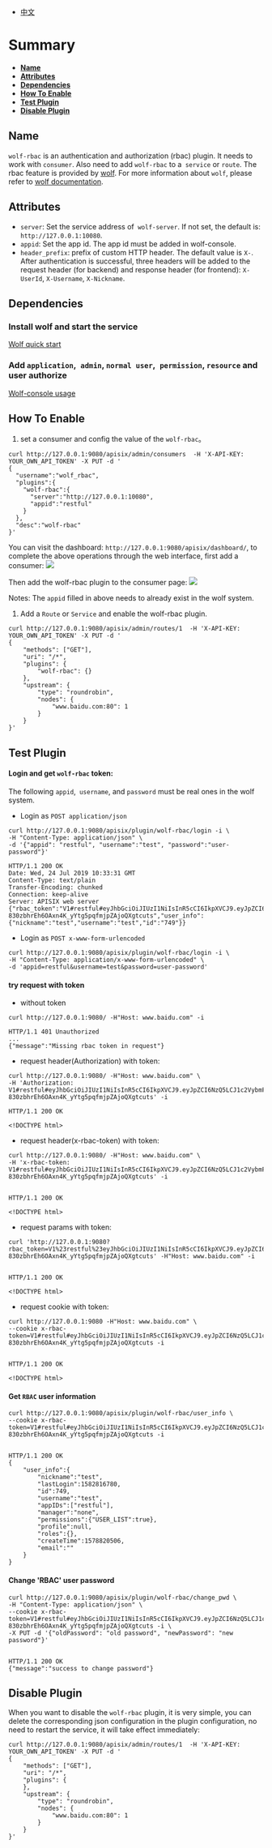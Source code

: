 <!--
#
# Licensed to the Apache Software Foundation (ASF) under one or more
# contributor license agreements.  See the NOTICE file distributed with
# this work for additional information regarding copyright ownership.
# The ASF licenses this file to You under the Apache License, Version 2.0
# (the "License"); you may not use this file except in compliance with
# the License.  You may obtain a copy of the License at
#
#     http://www.apache.org/licenses/LICENSE-2.0
#
# Unless required by applicable law or agreed to in writing, software
# distributed under the License is distributed on an "AS IS" BASIS,
# WITHOUT WARRANTIES OR CONDITIONS OF ANY KIND, either express or implied.
# See the License for the specific language governing permissions and
# limitations under the License.
#
-->

- [中文](../zh-cn/plugins/wolf-rbac.md)

# Summary

- [**Name**](#name)
- [**Attributes**](#attributes)
- [**Dependencies**](#dependencies)
- [**How To Enable**](#how-to-enable)
- [**Test Plugin**](#test-plugin)
- [**Disable Plugin**](#disable-plugin)

## Name

`wolf-rbac` is an authentication and authorization (rbac) plugin. It needs to work with `consumer`. Also need to add `wolf-rbac` to a` service` or `route`.
The rbac feature is provided by [wolf](https://github.com/iGeeky/wolf). For more information about `wolf`, please refer to [wolf documentation](https://github.com/iGeeky/wolf).


## Attributes

* `server`: Set the service address of` wolf-server`. If not set, the default is: `http://127.0.0.1:10080`.
* `appid`: Set the app id. The app id must be added in wolf-console.
* `header_prefix`: prefix of custom HTTP header. The default value is `X-`. After authentication is successful, three headers will be added to the request header (for backend) and response header (for frontend): `X-UserId`, `X-Username`, `X-Nickname`.


## Dependencies

### Install wolf and start the service

[Wolf quick start](https://github.com/iGeeky/wolf/blob/master/quick-start-with-docker/README.md)

### Add `application`,` admin`, `normal user`,` permission`, `resource` and user authorize

[Wolf-console usage](https://github.com/iGeeky/wolf/blob/master/docs/usage.md)


## How To Enable

1. set a consumer and config the value of the `wolf-rbac`。

```shell
curl http://127.0.0.1:9080/apisix/admin/consumers  -H 'X-API-KEY: YOUR_OWN_API_TOKEN' -X PUT -d '
{
  "username":"wolf_rbac",
  "plugins":{
    "wolf-rbac":{
      "server":"http://127.0.0.1:10080",
      "appid":"restful"
    }
  },
  "desc":"wolf-rbac"
}'
```

You can visit the dashboard: `http://127.0.0.1:9080/apisix/dashboard/`, to complete the above operations through the web interface, first add a consumer:
![](../images/plugin/wolf-rbac-1.png)

Then add the wolf-rbac plugin to the consumer page:
![](../images/plugin/wolf-rbac-2.png)

Notes: The `appid` filled in above needs to already exist in the wolf system.

1. Add a `Route` or `Service` and enable the wolf-rbac plugin.

```shell
curl http://127.0.0.1:9080/apisix/admin/routes/1  -H 'X-API-KEY: YOUR_OWN_API_TOKEN' -X PUT -d '
{
    "methods": ["GET"],
    "uri": "/*",
    "plugins": {
        "wolf-rbac": {}
    },
    "upstream": {
        "type": "roundrobin",
        "nodes": {
            "www.baidu.com:80": 1
        }
    }
}'
```

## Test Plugin

#### Login and get `wolf-rbac` token:

The following `appid`,` username`, and `password` must be real ones in the wolf system.

* Login as `POST application/json`

```shell
curl http://127.0.0.1:9080/apisix/plugin/wolf-rbac/login -i \
-H "Content-Type: application/json" \
-d '{"appid": "restful", "username":"test", "password":"user-password"}'

HTTP/1.1 200 OK
Date: Wed, 24 Jul 2019 10:33:31 GMT
Content-Type: text/plain
Transfer-Encoding: chunked
Connection: keep-alive
Server: APISIX web server
{"rbac_token":"V1#restful#eyJhbGciOiJIUzI1NiIsInR5cCI6IkpXVCJ9.eyJpZCI6NzQ5LCJ1c2VybmFtZSI6InRlc3QiLCJtYW5hZ2VyIjoiIiwiYXBwaWQiOiJyZXN0ZnVsIiwiaWF0IjoxNTc5NDQ5ODQxLCJleHAiOjE1ODAwNTQ2NDF9.n2-830zbhrEh6OAxn4K_yYtg5pqfmjpZAjoQXgtcuts","user_info":{"nickname":"test","username":"test","id":"749"}}
```

* Login as `POST x-www-form-urlencoded`

```shell
curl http://127.0.0.1:9080/apisix/plugin/wolf-rbac/login -i \
-H "Content-Type: application/x-www-form-urlencoded" \
-d 'appid=restful&username=test&password=user-password'
```


#### try request with token

* without token

```shell
curl http://127.0.0.1:9080/ -H"Host: www.baidu.com" -i

HTTP/1.1 401 Unauthorized
...
{"message":"Missing rbac token in request"}
```

* request header(Authorization) with token:

```shell
curl http://127.0.0.1:9080/ -H"Host: www.baidu.com" \
-H 'Authorization: V1#restful#eyJhbGciOiJIUzI1NiIsInR5cCI6IkpXVCJ9.eyJpZCI6NzQ5LCJ1c2VybmFtZSI6InRlc3QiLCJtYW5hZ2VyIjoiIiwiYXBwaWQiOiJyZXN0ZnVsIiwiaWF0IjoxNTc5NDQ5ODQxLCJleHAiOjE1ODAwNTQ2NDF9.n2-830zbhrEh6OAxn4K_yYtg5pqfmjpZAjoQXgtcuts' -i

HTTP/1.1 200 OK

<!DOCTYPE html>
```

* request header(x-rbac-token) with token:

```shell
curl http://127.0.0.1:9080/ -H"Host: www.baidu.com" \
-H 'x-rbac-token: V1#restful#eyJhbGciOiJIUzI1NiIsInR5cCI6IkpXVCJ9.eyJpZCI6NzQ5LCJ1c2VybmFtZSI6InRlc3QiLCJtYW5hZ2VyIjoiIiwiYXBwaWQiOiJyZXN0ZnVsIiwiaWF0IjoxNTc5NDQ5ODQxLCJleHAiOjE1ODAwNTQ2NDF9.n2-830zbhrEh6OAxn4K_yYtg5pqfmjpZAjoQXgtcuts' -i


HTTP/1.1 200 OK

<!DOCTYPE html>
```

* request params with token:

```shell
curl 'http://127.0.0.1:9080?rbac_token=V1%23restful%23eyJhbGciOiJIUzI1NiIsInR5cCI6IkpXVCJ9.eyJpZCI6NzQ5LCJ1c2VybmFtZSI6InRlc3QiLCJtYW5hZ2VyIjoiIiwiYXBwaWQiOiJyZXN0ZnVsIiwiaWF0IjoxNTc5NDQ5ODQxLCJleHAiOjE1ODAwNTQ2NDF9.n2-830zbhrEh6OAxn4K_yYtg5pqfmjpZAjoQXgtcuts' -H"Host: www.baidu.com" -i


HTTP/1.1 200 OK

<!DOCTYPE html>
```

* request cookie with token:

```shell
curl http://127.0.0.1:9080 -H"Host: www.baidu.com" \
--cookie x-rbac-token=V1#restful#eyJhbGciOiJIUzI1NiIsInR5cCI6IkpXVCJ9.eyJpZCI6NzQ5LCJ1c2VybmFtZSI6InRlc3QiLCJtYW5hZ2VyIjoiIiwiYXBwaWQiOiJyZXN0ZnVsIiwiaWF0IjoxNTc5NDQ5ODQxLCJleHAiOjE1ODAwNTQ2NDF9.n2-830zbhrEh6OAxn4K_yYtg5pqfmjpZAjoQXgtcuts -i


HTTP/1.1 200 OK

<!DOCTYPE html>
```


#### Get `RBAC` user information

```shell
curl http://127.0.0.1:9080/apisix/plugin/wolf-rbac/user_info \
--cookie x-rbac-token=V1#restful#eyJhbGciOiJIUzI1NiIsInR5cCI6IkpXVCJ9.eyJpZCI6NzQ5LCJ1c2VybmFtZSI6InRlc3QiLCJtYW5hZ2VyIjoiIiwiYXBwaWQiOiJyZXN0ZnVsIiwiaWF0IjoxNTc5NDQ5ODQxLCJleHAiOjE1ODAwNTQ2NDF9.n2-830zbhrEh6OAxn4K_yYtg5pqfmjpZAjoQXgtcuts -i


HTTP/1.1 200 OK
{
    "user_info":{
        "nickname":"test",
        "lastLogin":1582816780,
        "id":749,
        "username":"test",
        "appIDs":["restful"],
        "manager":"none",
        "permissions":{"USER_LIST":true},
        "profile":null,
        "roles":{},
        "createTime":1578820506,
        "email":""
    }
}
```

#### Change 'RBAC' user password

```shell
curl http://127.0.0.1:9080/apisix/plugin/wolf-rbac/change_pwd \
-H "Content-Type: application/json" \
--cookie x-rbac-token=V1#restful#eyJhbGciOiJIUzI1NiIsInR5cCI6IkpXVCJ9.eyJpZCI6NzQ5LCJ1c2VybmFtZSI6InRlc3QiLCJtYW5hZ2VyIjoiIiwiYXBwaWQiOiJyZXN0ZnVsIiwiaWF0IjoxNTc5NDQ5ODQxLCJleHAiOjE1ODAwNTQ2NDF9.n2-830zbhrEh6OAxn4K_yYtg5pqfmjpZAjoQXgtcuts -i \
-X PUT -d '{"oldPassword": "old password", "newPassword": "new password"}'


HTTP/1.1 200 OK
{"message":"success to change password"}
```

## Disable Plugin

When you want to disable the `wolf-rbac` plugin, it is very simple,
 you can delete the corresponding json configuration in the plugin configuration,
  no need to restart the service, it will take effect immediately:

```shell
curl http://127.0.0.1:9080/apisix/admin/routes/1  -H 'X-API-KEY: YOUR_OWN_API_TOKEN' -X PUT -d '
{
    "methods": ["GET"],
    "uri": "/*",
    "plugins": {
    },
    "upstream": {
        "type": "roundrobin",
        "nodes": {
            "www.baidu.com:80": 1
        }
    }
}'
```

